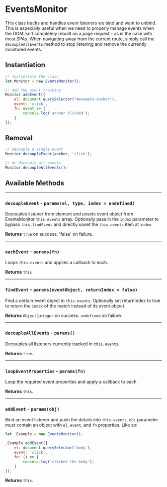 # EventsMonitor

This class tracks and handles event listeners we bind and want to unbind. This is especially useful when we need to properly
manage events when the DOM isn't completely rebuilt on a page request - as is the case with most SPAs. When navigating away
from the current route, simply call the `decoupleAllEvents` method to stop listening and remove the currently monitored
events.

## Instantiation
```javascript
// Instantiate the class
let Monitor = new EventsMonitor();

// Add the event tracking
Monitor.addEvent({
    el: document.querySelector("#example-anchor"),
    event: 'click',
    fn: event => {
        console.log('anchor clicked');
    }
});

```

## Removal
```javascript
// Decouple a single event
Monitor.decoupleEvent(anchor, 'click');

// Or decouple all events
Monitor.decoupleAllEvents();
```

## Available Methods
---
### `decoupleEvent` - `params(el, type, index = undefined)`
Decouples listener from element and unsets event object from EventsMonitor `this.events`
array. Optionally pass in the `index` parameter to bypass `this.findEvent` and directly
unset the `this.events` item at `index`.

__Returns__ `true` on success. 'false' on failure.

---
### `eachEvent` - `params(fn)`
Loops `this.events` and applies a callback to each.

__Returns__ `this`

---
### `findEvent` - `params(eventObject, returnIndex = false)`
Find a certain event object in `this.events`. Optionally set returnIndex to true to return
the `index` of the match instead of its event object.

__Returns__ `Object`|`integer` on success. `undefined` on failure.

---
### `decoupleAllEvents` - `params()`
Decouples all listeners currently tracked in `this.events`.

__Returns__ `true`.

---
### `loopEventProperties` - `params(fn)`
Loop the required event properties and apply a callback to each.

__Returns__ `this`.

---
### `addEvent` - `params(obj)`
Bind an event listener and push the details into `this.events`. `obj` parameter must contain
an object with `el`, `event`, and `fn` properties. Like so:
```javascript
let _Example = new EventsMonitor();

_Example.addEvent({
    el: document.querySelector('body'),
    event: 'click',
    fn: () => {
        console.log('clicked the body');
    }
});
```
__Returns__ `this`.
